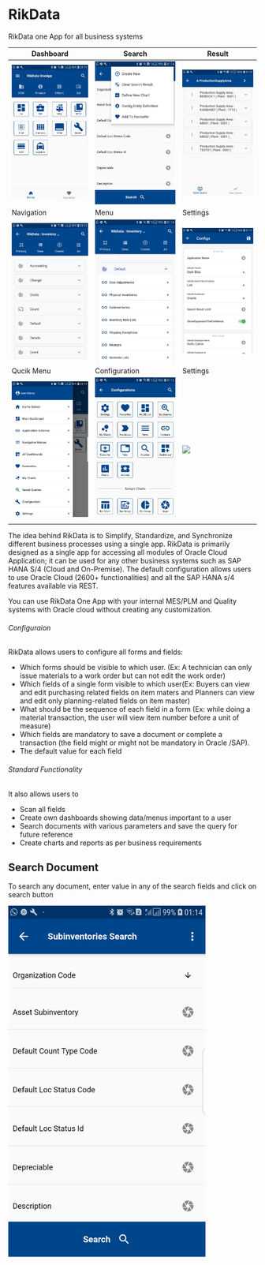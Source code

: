 # RikData
RikData one App for all business systems

| Dashboard  | Search | Result |
| ------------- | ------------- | ------------- |
| <img src="/images/ScreenShots/basic/Screenshot_20201102-011149.jpg" width="250"/> | <img src="/images/ScreenShots/basic/Screenshot_20201102-011429.jpg" width="250"/>  | <img src="/images/ScreenShots/basic/Screenshot_20201102-011506.jpg" width="250"/>  |
| Navigation  | Menu | Settings |
| <img src="/images/ScreenShots/basic/Screenshot_20201102-011353.jpg" width="250"/> | <img src="/images/ScreenShots/basic/Screenshot_20201102-011412.jpg" width="250"/>  | <img src="/images/ScreenShots/basic/Screenshot_20201102-011220.jpg" width="250"/>  |
| Qucik Menu  | Configuration | Settings |
| <img src="/images/ScreenShots/basic/Screenshot_20201102-011158.jpg" width="250"/> | <img src="/images/ScreenShots/basic/Screenshot_20201102-011210.jpg" width="250"/>  | <img src="/images/ScreenShots/basic/Screenshot_20200823-114036.jpg" width="250"/>  |

The idea behind RikData is to Simplify, Standardize, and Synchronize different business processes using a single app.
RikData is primarily designed as a single app for accessing all modules of Oracle Cloud Application; it can be used for any other business systems such as SAP HANA S/4 (Cloud and On-Premise). The default configuration allows users to use Oracle Cloud (2600+ functionalities) and all the SAP HANA s/4 features available via REST. 

You can use RikData One App with your internal MES/PLM and Quality systems with Oracle cloud without creating any customization. 

###### Configuraion
RikData allows users to configure all forms and fields: 
* Which forms should be visible to which user. (Ex: A technician can only issue materials to a work order but can not edit the work order) 
* Which fields of a single form visible to which user(Ex: Buyers can view and edit purchasing related fields on item maters and Planners can view and edit only planning-related fields on item master)
* What should be the sequence of each field in a form (Ex: while doing a material transaction, the user will view item number before a unit of measure)
* Which fields are mandatory to save a document or complete a transaction (the field might or might not be mandatory in Oracle /SAP).
* The default value for each field

###### Standard Functionality
It also allows users to
* Scan all fields
* Create own dashboards showing data/menus important to a user
* Search documents with various parameters and save the query for future reference
* Create charts and reports as per business requirements


## Search Document
To search any document, enter value in any of the search fields and click on search button

<img src="/images/ScreenShots/basic/Screenshot_20201102-011421.jpg" width="400"/>


